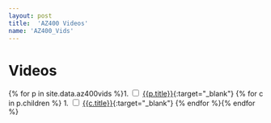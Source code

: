 ```yaml
---
layout: post
title:  'AZ400 Videos'
name: 'AZ400_Vids'
---
```


# Videos

{% for p in site.data.az400vids %}1. <input type="checkbox" class='box' id='{{page.name}}-p{{forloop.index}}' /> [{{p.title}}]({{p.url}}){:target="_blank"}
{% for c in p.children %}   1. <input type="checkbox" class='box' id='{{page.name}}-p{{forloop.parentloop.index}}-c{{forloop.index}}' /> [{{c.title}}]({{c.url}}){:target="_blank"}
{% endfor %}{% endfor %}
